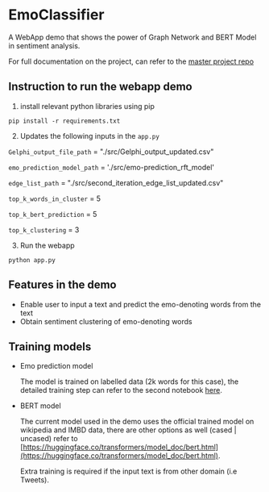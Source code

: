 # EmoClassifier
A WebApp demo that shows the power of Graph Network and BERT Model in sentiment analysis.


For full documentation on the project, can refer to the [master project repo](https://github.com/Nanyangny/SYN-MLDA_Sentiment-Analysis)


## Instruction to run the webapp demo

1. install relevant python libraries using pip

`pip install -r requirements.txt`

 2. Updates the following inputs in the `app.py` 

`Gelphi_output_file_path` = "./src/Gelphi_output_updated.csv"

`emo_prediction_model_path` = './src/emo-prediction_rft_model'

`edge_list_path` = "./src/second_iteration_edge_list_updated.csv"

`top_k_words_in_cluster` = 5

`top_k_bert_prediction` = 5

`top_k_clustering` = 3

3. Run the webapp 

`python app.py`

## Features in the demo

- Enable user to input a text and predict the emo-denoting words from the text
- Obtain sentiment clustering of emo-denoting words

## Training models

- Emo prediction model

    The model is trained on labelled data (2k words for this case), the detailed training step can refer to the second notebook [here](https://github.com/Nanyangny/SYN-MLDA_Sentiment-Analysis/tree/main/notebooks).

- BERT model

    The current model used in the demo uses the official trained model on wikipedia and IMBD data, there are other options as well (cased | uncased) refer to [https://huggingface.co/transformers/model_doc/bert.html](https://huggingface.co/transformers/model_doc/bert.html).

    Extra training is required if the input text is from other domain (i.e Tweets).

